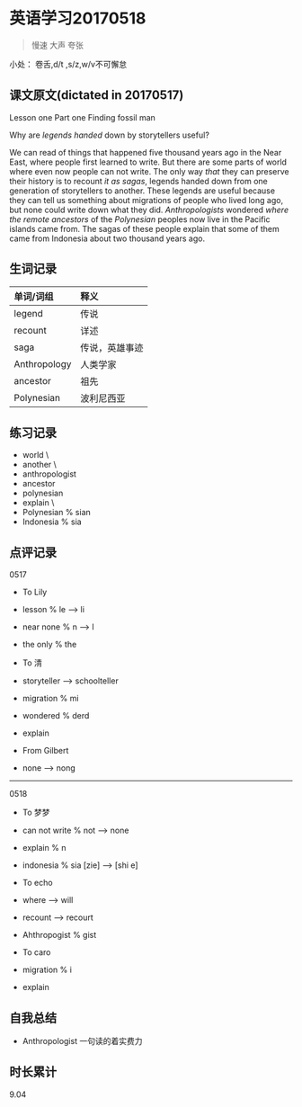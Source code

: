 # 英语学习20170518

> 慢速 大声 夸张

小处： 卷舌,d/t ,s/z,w/v不可懈怠

## 课文原文(dictated in 20170517)

Lesson one  Part one  Finding fossil man 

Why are _legends_ _handed_ down by storytellers useful?

We can read of things that happened five thousand years ago in the Near East, where people first learned to write.
But there are some parts of world where even now people can not write.
The only way _that_ they can preserve their history is to recount _it as sagas_, legends handed down from one generation of storytellers to another.
These legends are useful because they can tell us something about migrations of people who lived long ago, but none could write down what they did.
_Anthropologists_ wondered _where the remote  ancestors_ of the _Polynesian_ peoples  now live in the Pacific islands  came from.
The sagas of these people explain that some of them came from Indonesia about two thousand years ago.

## 生词记录
| 单词/词组 | 释义  |
| :-----| :------|
| legend | 传说 |
| recount | 详述 |
| saga | 传说，英雄事迹 |
| Anthropology | 人类学家 |
| ancestor | 祖先 |
| Polynesian |  波利尼西亚 |

## 练习记录
* world \
* another \ 
* anthropologist
* ancestor
* polynesian
* explain \
* Polynesian % sian
* Indonesia % sia 

## 点评记录

0517

* To Lily
 * lesson  % le --> li
 * near none  % n --> l
 * the only  % the

* To 清
 * storyteller --> schoolteller
 * migration % mi
 * wondered % derd
 * explain 

* From Gilbert
 * none --> nong

---

0518

* To 梦梦
 * can not write % not --> none
 * explain % n
 * indonesia % sia [zie] --> [shi e] 

* To echo
 * where --> will
 * recount --> recourt
 * Ahthropogist % gist

* To caro
 * migration % i
 * explain 

## 自我总结
* Anthropologist 一句读的着实费力

## 时长累计
9.04
